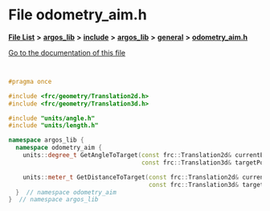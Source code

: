 

# File odometry\_aim.h

[**File List**](files.md) **>** [**argos\_lib**](dir_f9cbf5730473812e84551a5945ef39f8.md) **>** [**include**](dir_0330651415bf66743a1cd99e3d0db0bc.md) **>** [**argos\_lib**](dir_934baf9e7d2bb4710ca41f9f25ef3ea4.md) **>** [**general**](dir_ce90de3a31c0930a75a0088390301e44.md) **>** [**odometry\_aim.h**](odometry__aim_8h.md)

[Go to the documentation of this file](odometry__aim_8h.md)


```C++


#pragma once

#include <frc/geometry/Translation2d.h>
#include <frc/geometry/Translation3d.h>

#include "units/angle.h"
#include "units/length.h"

namespace argos_lib {
  namespace odometry_aim {
    units::degree_t GetAngleToTarget(const frc::Translation2d& currentEstimatedRobotPose,
                                     const frc::Translation3d& targetPoseOnField);

    units::meter_t GetDistanceToTarget(const frc::Translation2d& currentEstimatedRobotPose,
                                       const frc::Translation3d& targetPoseOnField);
  }  // namespace odometry_aim
}  // namespace argos_lib
```


